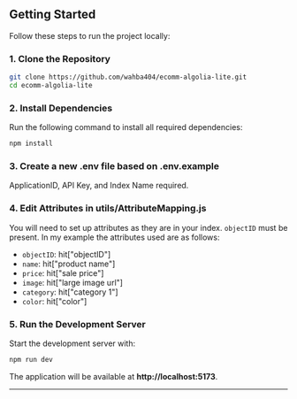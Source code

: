 
## Getting Started

Follow these steps to run the project locally:

### 1. Clone the Repository
```bash
git clone https://github.com/wahba404/ecomm-algolia-lite.git
cd ecomm-algolia-lite
```

### 2. Install Dependencies
Run the following command to install all required dependencies:
```bash
npm install
```

### 3. Create a new .env file based on .env.example
ApplicationID, API Key, and Index Name required.

### 4. Edit Attributes in utils/AttributeMapping.js
You will need to set up attributes as they are in your index. `objectID` must be present. 
In my example the attributes used are as follows:  
  - `objectID`: hit["objectID"]
  - `name`: hit["product name"]
  - `price`: hit["sale price"]
  - `image`: hit["large image url"]
  - `category`: hit["category 1"]
  - `color`: hit["color"]

### 5. Run the Development Server
Start the development server with:
```bash
npm run dev
```

The application will be available at **http://localhost:5173**.

---
